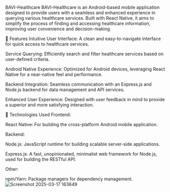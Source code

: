 BAVI-Healthcare
BAVI-Healthcare is an Android-based mobile application designed to provide users with a seamless and enhanced experience in querying various healthcare services. Built with React Native, it aims to simplify the process of finding and accessing healthcare information, improving user convenience and decision-making.

🌟 Features
Intuitive User Interface: A clean and easy-to-navigate interface for quick access to healthcare services.

Service Querying: Efficiently search and filter healthcare services based on user-defined criteria.

Android Native Experience: Optimized for Android devices, leveraging React Native for a near-native feel and performance.

Backend Integration: Seamless communication with an Express.js and Node.js backend for data management and API services.

Enhanced User Experience: Designed with user feedback in mind to provide a superior and more satisfying interaction.

🚀 Technologies Used
Frontend:

React Native: For building the cross-platform Android mobile application.

Backend:

Node.js: JavaScript runtime for building scalable server-side applications.

Express.js: A fast, unopinionated, minimalist web framework for Node.js, used for building the RESTful API.

Other:

npm/Yarn: Package managers for dependency management.
![Screenshot 2025-03-17 163649](https://github.com/user-attachments/assets/6d1629c6-e2e2-4eb3-942a-0342cf3b2e72)

